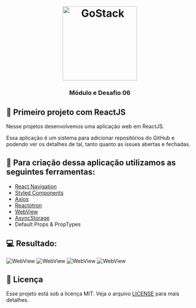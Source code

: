 <h1 align="center">
    <img alt="GoStack" src="https://rocketseat-cdn.s3-sa-east-1.amazonaws.com/bootcamp-header.png" width="200px" />
</h1>

<h3 align="center">
  Módulo e Desafio 06
</h3>

## :rocket: Primeiro projeto com ReactJS

Nesse projetos desenvolvemos uma aplicação web em ReactJS.

Essa aplicação é um sistema para adicionar repositórios do GitHub e podendo ver os detalhes de tal, tanto quanto as issues abertas e fechadas.

## :hammer: Para criação dessa aplicação utilizamos as seguintes ferramentas:
- [React Navigation](https://reactnavigation.org/docs/en/getting-started.html)
- [Styled Components](https://styled-components.com/)
- [Axios](https://github.com/axios/axios)
- [Reactotron](https://github.com/infinitered/reactotron)
- [WebView](https://github.com/react-native-community/react-native-webview/blob/master/docs/Getting-Started.md)
- [AsyncStorage](https://reactnative.dev/docs/asyncstorage)
- Default Props & PropTypes

## :computer: Resultado:

![WebView](.github/Home-Modulo06.png)
![WebView](.github/User1-Modulo06.png)
![WebView](.github/User2-Modulo06.png)
![WebView](.github/Repository-Modulo06.png)

## :memo: Licença

Esse projeto está sob a licença MIT. Veja o arquivo [LICENSE](https://github.com/Rocketseat/bootcamp-gostack-desafio-05/blob/master/LICENSE.md) para mais detalhes.
